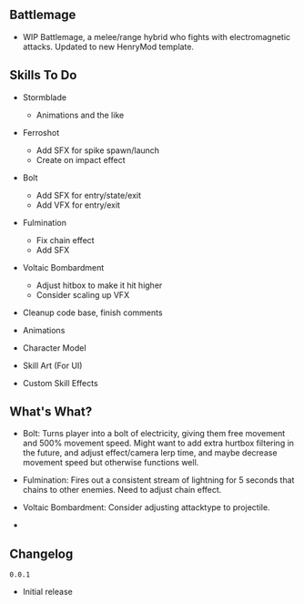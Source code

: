 ## Battlemage
- WIP Battlemage, a melee/range hybrid who fights with electromagnetic attacks. Updated to new HenryMod template.

## Skills To Do

- Stormblade
  - Animations and the like
 
- Ferroshot
  - Add SFX for spike spawn/launch
  - Create on impact effect
  
- Bolt
  - Add SFX for entry/state/exit
  - Add VFX for entry/exit

- Fulmination
  - Fix chain effect
  - Add SFX
 
- Voltaic Bombardment
  - Adjust hitbox to make it hit higher
  - Consider scaling up VFX
 
- Cleanup code base, finish comments
- Animations
- Character Model
- Skill Art (For UI)
- Custom Skill Effects

## What's What?
- Bolt: Turns player into a bolt of electricity, giving them free movement and 500% movement speed. Might want to add extra hurtbox filtering in the future, and adjust effect/camera lerp time, and maybe decrease movement speed but otherwise functions well.

- Fulmination: Fires out a consistent stream of lightning for 5 seconds that chains to other enemies. Need to adjust chain effect.

- Voltaic Bombardment: Consider adjusting attacktype to projectile.
- 
## Changelog
`0.0.1`
- Initial release
